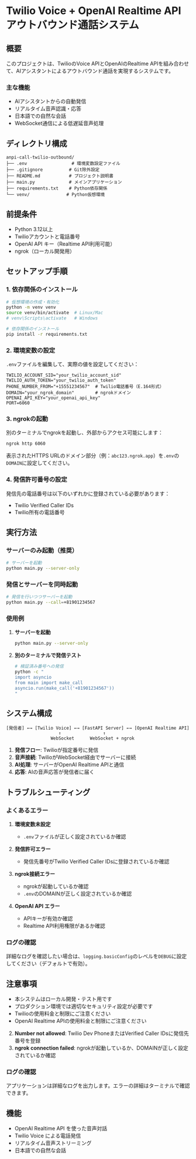 # Twilio Voice + OpenAI Realtime API アウトバウンド通話システム

## 概要

このプロジェクトは、TwilioのVoice APIとOpenAIのRealtime APIを組み合わせて、AIアシスタントによるアウトバウンド通話を実現するシステムです。

### 主な機能
- AIアシスタントからの自動発信
- リアルタイム音声認識・応答
- 日本語での自然な会話
- WebSocket通信による低遅延音声処理

## ディレクトリ構成

```
anpi-call-twilio-outbound/
├── .env                 # 環境変数設定ファイル
├── .gitignore          # Git除外設定
├── README.md           # プロジェクト説明書
├── main.py             # メインアプリケーション
├── requirements.txt    # Python依存関係
└── venv/              # Python仮想環境
```

## 前提条件

- Python 3.12以上
- Twilioアカウントと電話番号
- OpenAI API キー（Realtime API利用可能）
- ngrok（ローカル開発用）

## セットアップ手順

### 1. 依存関係のインストール

```bash
# 仮想環境の作成・有効化
python -m venv venv
source venv/bin/activate  # Linux/Mac
# venv\Scripts\activate   # Windows

# 依存関係のインストール
pip install -r requirements.txt
```

### 2. 環境変数の設定

`.env`ファイルを編集して、実際の値を設定してください：

```env
TWILIO_ACCOUNT_SID="your_twilio_account_sid"
TWILIO_AUTH_TOKEN="your_twilio_auth_token"
PHONE_NUMBER_FROM="+15551234567"  # Twilio電話番号（E.164形式）
DOMAIN="your_ngrok_domain"        # ngrokドメイン
OPENAI_API_KEY="your_openai_api_key"
PORT=6060
```

### 3. ngrokの起動

別のターミナルでngrokを起動し、外部からアクセス可能にします：

```bash
ngrok http 6060
```

表示されたHTTPS URLのドメイン部分（例：`abc123.ngrok.app`）を`.env`の`DOMAIN`に設定してください。

### 4. 発信許可番号の設定

発信先の電話番号は以下のいずれかに登録されている必要があります：
- Twilio Verified Caller IDs
- Twilio所有の電話番号

## 実行方法

### サーバーのみ起動（推奨）

```bash
# サーバーを起動
python main.py --server-only
```

### 発信とサーバーを同時起動

```bash
# 発信を行いつつサーバーを起動
python main.py --call=+81901234567
```

### 使用例

1. **サーバーを起動**
   ```bash
   python main.py --server-only
   ```

2. **別のターミナルで発信テスト**
   ```bash
   # 検証済み番号への発信
   python -c "
   import asyncio
   from main import make_call
   asyncio.run(make_call('+81901234567'))
   "
   ```

## システム構成

```
[発信者] ←→ [Twilio Voice] ←→ [FastAPI Server] ←→ [OpenAI Realtime API]
                    ↑                ↑
                 WebSocket      WebSocket + ngrok
```

1. **発信フロー**: Twilioが指定番号に発信
2. **音声接続**: TwilioがWebSocket経由でサーバーに接続
3. **AI処理**: サーバーがOpenAI Realtime APIと通信
4. **応答**: AIの音声応答が発信者に届く

## トラブルシューティング

### よくあるエラー

1. **環境変数未設定**
   - `.env`ファイルが正しく設定されているか確認

2. **発信許可エラー**
   - 発信先番号がTwilio Verified Caller IDsに登録されているか確認

3. **ngrok接続エラー**
   - ngrokが起動しているか確認
   - `.env`のDOMAINが正しく設定されているか確認

4. **OpenAI API エラー**
   - APIキーが有効か確認
   - Realtime API利用権限があるか確認

### ログの確認

詳細なログを確認したい場合は、`logging.basicConfig`のレベルを`DEBUG`に設定してください（デフォルトで有効）。

## 注意事項

- 本システムはローカル開発・テスト用です
- プロダクション環境では適切なセキュリティ設定が必要です
- Twilioの使用料金と制限にご注意ください
- OpenAI Realtime APIの使用料金と制限にご注意ください
2. **Number not allowed**: Twilio Dev PhoneまたはVerified Caller IDsに発信先番号を登録
3. **ngrok connection failed**: ngrokが起動しているか、DOMAINが正しく設定されているか確認

### ログの確認
アプリケーションは詳細なログを出力します。エラーの詳細はターミナルで確認できます。

## 機能
- OpenAI Realtime API を使った音声対話
- Twilio Voice による電話発信
- リアルタイム音声ストリーミング
- 日本語での自然な会話
